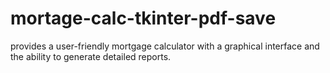 # mortage-calc-tkinter-pdf-save
 provides a user-friendly mortgage calculator with a graphical interface and the ability to generate detailed reports.
